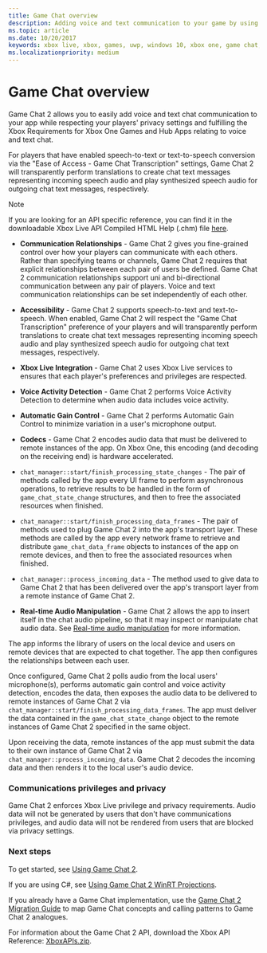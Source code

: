 ```yaml
---
title: Game Chat overview
description: Adding voice and text communication to your game by using Xbox Live Game Chat 2.
ms.topic: article
ms.date: 10/20/2017
keywords: xbox live, xbox, games, uwp, windows 10, xbox one, game chat, game chat 2, voice communication
ms.localizationpriority: medium
---
```


# Game Chat overview

Game Chat 2 allows you to easily add voice and text chat communication to your app while respecting your players' privacy settings and fulfilling the Xbox Requirements for Xbox One Games and Hub Apps relating to voice and text chat.

For players that have enabled speech-to-text or text-to-speech conversion via the "Ease of Access - Game Chat Transcription" settings, Game Chat 2 will transparently perform translations to create chat text messages representing incoming speech audio and play synthesized speech audio for outgoing chat text messages, respectively.


> [!NOTE]
> If you are looking for an API specific reference, you can find it in the downloadable Xbox Live API Compiled HTML Help (.chm) file [here](https://aka.ms/xboxliveuwpdocs).

- **Communication Relationships** - Game Chat 2 gives you fine-grained control over how your players can communicate with each others. Rather than specifying teams or channels, Game Chat 2 requires that explicit relationships between each pair of users be defined. Game Chat 2 communication relationships support uni and bi-directional communication between any pair of players. Voice and text communication relationships can be set independently of each other.

- **Accessibility** - Game Chat 2 supports speech-to-text and text-to-speech. When enabled, Game Chat 2 will respect the "Game Chat Transcription" preference of your players and will transparently perform translations to create chat text messages representing incoming speech audio and play synthesized speech audio for outgoing chat text messages, respectively.

- **Xbox Live Integration** - Game Chat 2 uses Xbox Live services to ensures that each player's preferences and privileges are respected.

- **Voice Activity Detection** - Game Chat 2 performs Voice Activity Detection to determine when audio data includes voice activity.

- **Automatic Gain Control** - Game Chat 2 performs Automatic Gain Control to minimize variation in a user's microphone output.

- **Codecs** - Game Chat 2 encodes audio data that must be delivered to remote instances of the app. On Xbox One, this encoding (and decoding on the receiving end) is hardware accelerated.

- `chat_manager::start/finish_processing_state_changes` - The pair of methods called by the app every UI frame to perform asynchronous operations, to retrieve results to be handled in the form of `game_chat_state_change` structures, and then to free the associated resources when finished.

- `chat_manager::start/finish_processing_data_frames` - The pair of methods used to plug Game Chat 2 into the app's transport layer. These methods are called by the app every network frame to retrieve and distribute `game_chat_data_frame` objects to instances of the app on remote devices, and then to free the associated resources when finished.

- `chat_manager::process_incoming_data` - The method used to give data to Game Chat 2 that has been delivered over the app's transport layer from a remote instance of Game Chat 2.

- **Real-time Audio Manipulation** - Game Chat 2 allows the app to insert itself in the chat audio pipeline, so that it may inspect or manipulate chat audio data. See [Real-time audio manipulation](how-to/live-real-time-audio-manipulation.md) for more information.

The app informs the library of users on the local device and users on remote devices that are expected to chat together.
The app then configures the relationships between each user.


Once configured, Game Chat 2 polls audio from the local users' microphone(s), performs automatic gain control and voice activity detection, encodes the data, then exposes the audio data to be delivered to remote instances of Game Chat 2 via `chat_manager::start/finish_processing_data_frames`.
The app must deliver the data contained in the `game_chat_state_change` object to the remote instances of Game Chat 2 specified in the same object.

Upon receiving the data, remote instances of the app must submit the data to their own instance of Game Chat 2 via `chat_manager::process_incoming_data`.
Game Chat 2 decodes the incoming data and then renders it to the local user's audio device.


### Communications privileges and privacy

Game Chat 2 enforces Xbox Live privilege and privacy requirements.
Audio data will not be generated by users that don't have communications privileges, and audio data will not be rendered from users that are blocked via privacy settings.


### Next steps

To get started, see [Using Game Chat 2](how-to/live-using-game-chat-2.md).

If you are using C#, see [Using Game Chat 2 WinRT Projections](how-to/live-using-game-chat-2-winrt.md).

If you already have a Game Chat implementation, use the [Game Chat 2 Migration Guide](how-to/live-game-chat-2-migration.md) to map Game Chat concepts and calling patterns to Game Chat 2 analogues.

For information about the Game Chat 2 API, download the Xbox API Reference: [XboxAPIs.zip](https://aka.ms/xboxliveuwpdocs).
